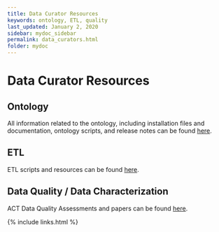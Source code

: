 ```yaml
---
title: Data Curator Resources
keywords: ontology, ETL, quality
last_updated: January 2, 2020
sidebar: mydoc_sidebar
permalink: data_curators.html
folder: mydoc
---
```


# Data Curator Resources
## Ontology
All information related to the ontology, including installation files and documentation, ontology scripts, and release notes can be found [here](/ACT-Network/ontology.html).

## ETL
ETL scripts and resources can be found [here](/ACT-Network/etl.html).

## Data Quality / Data Characterization
ACT Data Quality Assessments and papers can be found [here](https://pitt.box.com/s/tnm6xvbymgbp1mnf4tg9930ehnegbtew).

{% include links.html %}
